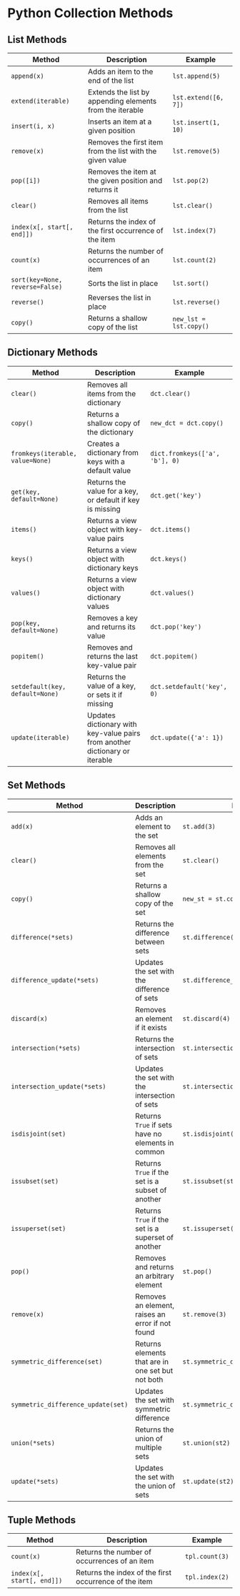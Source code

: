 # Python Collection Methods

## List Methods
| Method | Description | Example |
|--------|-------------|---------|
| `append(x)` | Adds an item to the end of the list | `lst.append(5)` |
| `extend(iterable)` | Extends the list by appending elements from the iterable | `lst.extend([6, 7])` |
| `insert(i, x)` | Inserts an item at a given position | `lst.insert(1, 10)` |
| `remove(x)` | Removes the first item from the list with the given value | `lst.remove(5)` |
| `pop([i])` | Removes the item at the given position and returns it | `lst.pop(2)` |
| `clear()` | Removes all items from the list | `lst.clear()` |
| `index(x[, start[, end]])` | Returns the index of the first occurrence of the item | `lst.index(7)` |
| `count(x)` | Returns the number of occurrences of an item | `lst.count(2)` |
| `sort(key=None, reverse=False)` | Sorts the list in place | `lst.sort()` |
| `reverse()` | Reverses the list in place | `lst.reverse()` |
| `copy()` | Returns a shallow copy of the list | `new_lst = lst.copy()` |

## Dictionary Methods
| Method | Description | Example |
|--------|-------------|---------|
| `clear()` | Removes all items from the dictionary | `dct.clear()` |
| `copy()` | Returns a shallow copy of the dictionary | `new_dct = dct.copy()` |
| `fromkeys(iterable, value=None)` | Creates a dictionary from keys with a default value | `dict.fromkeys(['a', 'b'], 0)` |
| `get(key, default=None)` | Returns the value for a key, or default if key is missing | `dct.get('key')` |
| `items()` | Returns a view object with key-value pairs | `dct.items()` |
| `keys()` | Returns a view object with dictionary keys | `dct.keys()` |
| `values()` | Returns a view object with dictionary values | `dct.values()` |
| `pop(key, default=None)` | Removes a key and returns its value | `dct.pop('key')` |
| `popitem()` | Removes and returns the last key-value pair | `dct.popitem()` |
| `setdefault(key, default=None)` | Returns the value of a key, or sets it if missing | `dct.setdefault('key', 0)` |
| `update(iterable)` | Updates dictionary with key-value pairs from another dictionary or iterable | `dct.update({'a': 1})` |

## Set Methods
| Method | Description | Example |
|--------|-------------|---------|
| `add(x)` | Adds an element to the set | `st.add(3)` |
| `clear()` | Removes all elements from the set | `st.clear()` |
| `copy()` | Returns a shallow copy of the set | `new_st = st.copy()` |
| `difference(*sets)` | Returns the difference between sets | `st.difference(st2)` |
| `difference_update(*sets)` | Updates the set with the difference of sets | `st.difference_update(st2)` |
| `discard(x)` | Removes an element if it exists | `st.discard(4)` |
| `intersection(*sets)` | Returns the intersection of sets | `st.intersection(st2)` |
| `intersection_update(*sets)` | Updates the set with the intersection of sets | `st.intersection_update(st2)` |
| `isdisjoint(set)` | Returns `True` if sets have no elements in common | `st.isdisjoint(st2)` |
| `issubset(set)` | Returns `True` if the set is a subset of another | `st.issubset(st2)` |
| `issuperset(set)` | Returns `True` if the set is a superset of another | `st.issuperset(st2)` |
| `pop()` | Removes and returns an arbitrary element | `st.pop()` |
| `remove(x)` | Removes an element, raises an error if not found | `st.remove(3)` |
| `symmetric_difference(set)` | Returns elements that are in one set but not both | `st.symmetric_difference(st2)` |
| `symmetric_difference_update(set)` | Updates the set with symmetric difference | `st.symmetric_difference_update(st2)` |
| `union(*sets)` | Returns the union of multiple sets | `st.union(st2)` |
| `update(*sets)` | Updates the set with the union of sets | `st.update(st2)` |

## Tuple Methods
| Method | Description | Example |
|--------|-------------|---------|
| `count(x)` | Returns the number of occurrences of an item | `tpl.count(3)` |
| `index(x[, start[, end]])` | Returns the index of the first occurrence of the item | `tpl.index(2)` |
